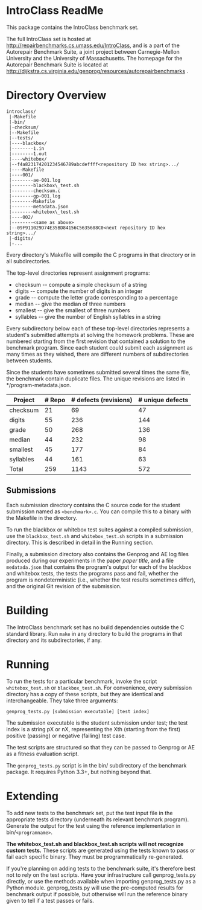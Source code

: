 # IntroClass ReadMe

This package contains the IntroClass benchmark set.

The full IntroClass set is hosted at http://repairbenchmarks.cs.umass.edu/IntroClass, and is a part of the Autorepair Benchmark Suite, a joint project between Carnegie-Mellon University and the University of Massachusetts. The homepage for the Autorepair Benchmark Suite is located at http://dijkstra.cs.virginia.edu/genprog/resources/autorepairbenchmarks .

# Directory Overview

```
introclass/
 |-Makefile
 |-bin/
 |-checksum/
 |--Makefile
 |--tests/
 |----blackbox/
 |--------1.in
 |--------1.out
 |----whitebox/
 |--f4a823174201234546789abcdeffff<repository ID hex string>.../
 |----Makefile
 |----001/
 |--------ae-001.log
 |--------blackbox\_test.sh
 |--------checksum.c
 |--------gp-001.log
 |--------Makefile
 |--------metadata.json
 |--------whitebox\_test.sh
 |----002/
 |--------<same as above>
 |--09F911029D74E35BD84156C5635688C0<next repository ID hex string>.../
 |-digits/
 |-...
```

Every directory's Makefile will compile the C programs in that directory or in all subdirectories.

The top-level directories represent assignment programs:

* checksum -- compute a simple checksum of a string
* digits -- compute the number of digits in an integer
* grade -- compute the letter grade corresponding to a percentage
* median -- give the median of three numbers
* smallest -- give the smallest of three numbers
* syllables -- give the number of English syllables in a string

Every subdirectory below each of these top-level directories represents a student's submitted attempts at solving the homework problems. These are numbered starting from the first revision that contained a solution to the benchmark program. Since each student could submit each assignment as many times as they wished, there are different numbers of subdirectories between students.

Since the students have sometimes submitted several times the same file, the benchmark contain duplicate files. The unique revisions are listed in */program-metadata.json.

| Project   | # Repo  | # defects (revisions) | # unique defects |
|-----------|---------|-----------------------|------------------|
| checksum  |      21 |                    69 |               47 |
| digits    |      55 |                   236 |              144 |
| grade     |      50 |                   268 |              136 |
| median    |      44 |                   232 |               98 |
| smallest  |      45 |                   177 |               84 |
| syllables |      44 |                   161 |               63 |
| Total     |     259 |                  1143 |              572 |
 
## Submissions

Each submission directory contains the C source code for the student submission named as `<benchmark>.c`. You can compile this to a binary with the Makefile in the directory.

To run the blackbox or whitebox test suites against a compiled submission, use the `blackbox_test.sh` and `whitebox_test.sh` scripts in a submission directory. This is described in detail in the Running section.

Finally, a submission directory also contains the Genprog and AE log files produced during our experiments in the paper *paper title*, and a file `medatada.json` that contains the program's output for each of the blackbox and whitebox tests, the tests the programs pass and fail, whether the program is nondeterministic (i.e., whether the test results sometimes differ), and the original Git revision of the submission.

# Building

The IntroClass benchmark set has no build dependencies outside the C standard library. Run `make` in any directory to build the programs in that directory and its subdirectories, if any.

# Running

To run the tests for a particular benchmark, invoke the script `whitebox_test.sh` or `blackbox_test.sh`. For convenience, every submission directory has a copy of these scripts, but they are identical and interchangeable. They take three arguments:

    genprog_tests.py [submission executable] [test index]

The submission executable is the student submission under test; the test index is a string pX or nX, representing the Xth (starting from the first) positive (passing) or negative (failing) test case.

The test scripts are structured so that they can be passed to Genprog or AE as a fitness evaluation script. 

The `genprog_tests.py` script is in the bin/ subdirectory of the benchmark package. It requires Python 3.3+, but nothing beyond that.


# Extending

To add new tests to the benchmark set, put the test input file in the appropriate tests directory (underneath its relevant benchmark program). Generate the output for the test using the reference implementation in bin/`<programname>`.

**The whitebox\_test.sh and blackbox\_test.sh scripts will not recognize custom tests.** These scripts are generated using the tests known to pass or fail each specific binary. They must be programmatically re-generated.

If you're planning on adding tests to the benchmark suite, it's therefore best not to rely on the test scripts. Have your infrastructure call genprog\_tests.py directly, or use the methods available when importing genprog\_tests.py as a Python module. genprog\_tests.py will use the pre-computed results for benchmark output if possible, but otherwise will run the reference binary given to tell if a test passes or fails. 
